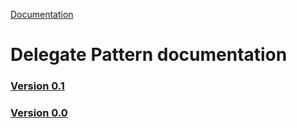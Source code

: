[Documentation](/docs/documentation.md)

# Delegate Pattern documentation

### [Version 0.1](0.1/version.md)
### [Version 0.0](0.0/version.md)

